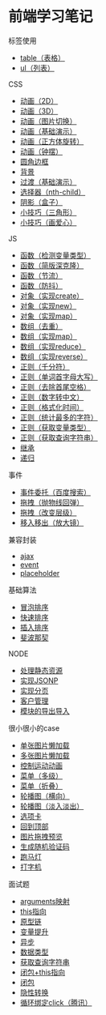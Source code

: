 # 前端学习笔记
标签使用
- [table（表格）](https://sunrui1996.github.io/learning-notes/标签使用/table（表格）/index.html)  
- [ul（列表）](https://sunrui1996.github.io/learning-notes/标签使用/ul（列表）/index.html)

CSS
- [动画（2D）](https://sunrui1996.github.io/learning-notes/CSS/动画（2D）.html)
- [动画（3D）](https://sunrui1996.github.io/learning-notes/CSS/动画（3D）.html)
- [动画（图片切换）](https://sunrui1996.github.io/learning-notes/CSS/动画（图片切换）.html)
- [动画（基础演示）](https://sunrui1996.github.io/learning-notes/CSS/动画（基础演示）.html)
- [动画（正方体旋转）](https://sunrui1996.github.io/learning-notes/CSS/动画（正方体旋转）.html)
- [动画（钟摆）](https://sunrui1996.github.io/learning-notes/CSS/动画（钟摆）.html)
- [圆角边框](https://sunrui1996.github.io/learning-notes/CSS/圆角边框.html)
- [背景](https://sunrui1996.github.io/learning-notes/CSS/背景.html)
- [过渡（基础演示）](https://sunrui1996.github.io/learning-notes/CSS/过渡（基础演示）.html)
- [选择器（nth-child）](https://sunrui1996.github.io/learning-notes/CSS/选择器（nth-child）.html)
- [阴影（盒子）](https://sunrui1996.github.io/learning-notes/CSS/阴影（盒子）.html)
- [小技巧（三角形）](https://sunrui1996.github.io/learning-notes/CSS/小技巧（三角形）.html)
- [小技巧（画爱心）](https://sunrui1996.github.io/learning-notes/CSS/小技巧（画爱心）.html)

JS
- [函数（检测变量类型）](https://github.com/sunrui1996/learning-notes/blob/master/JS/函数（检测变量类型）.js)
- [函数（简版深克隆）](https://github.com/sunrui1996/learning-notes/blob/master/JS/函数（简版深克隆）.js)
- [函数（节流）](https://github.com/sunrui1996/learning-notes/blob/master/JS/函数（节流）.js)
- [函数（防抖）](https://github.com/sunrui1996/learning-notes/blob/master/JS/函数（防抖）.js)
- [对象（实现create）](https://github.com/sunrui1996/learning-notes/blob/master/JS/对象（实现create）.js)
- [对象（实现new）](https://github.com/sunrui1996/learning-notes/blob/master/JS/对象（实现new）.js)
- [对象（实现map）](https://github.com/sunrui1996/learning-notes/blob/master/JS/对象（实现map）.js)
- [数组（去重）](https://github.com/sunrui1996/learning-notes/blob/master/JS/数组（去重）.js)
- [数组（实现map）](https://github.com/sunrui1996/learning-notes/blob/master/JS/数组（实现map）.js)
- [数组（实现reduce）](https://github.com/sunrui1996/learning-notes/blob/master/JS/数组（实现reduce）.js)
- [数组（实现reverse）](https://github.com/sunrui1996/learning-notes/blob/master/JS/数组（实现reverse）.js)
- [正则（千分符）](https://github.com/sunrui1996/learning-notes/blob/master/JS/正则（千分符）.js)
- [正则（单词首字母大写）](https://github.com/sunrui1996/learning-notes/blob/master/JS/正则（单词首字母大写）.js)
- [正则（去除首尾空格）](https://github.com/sunrui1996/learning-notes/blob/master/JS/正则（去除首尾空格）.js)
- [正则（数字转中文）](https://github.com/sunrui1996/learning-notes/blob/master/JS/正则（数字转中文）.js)
- [正则（格式化时间）](https://github.com/sunrui1996/learning-notes/blob/master/JS/正则（格式化时间）.js)
- [正则（统计最多的字符）](https://github.com/sunrui1996/learning-notes/blob/master/JS/正则（统计最多的字符）.js)
- [正则（获取变量类型）](https://github.com/sunrui1996/learning-notes/blob/master/JS/正则（获取变量类型）.js)
- [正则（获取查询字符串）](https://github.com/sunrui1996/learning-notes/blob/master/JS/正则（获取查询字符串）.js)
- [继承](https://github.com/sunrui1996/learning-notes/blob/master/JS/继承.js)
- [递归](https://github.com/sunrui1996/learning-notes/blob/master/JS/递归.js)

事件
- [事件委托（百度搜索）](https://sunrui1996.github.io/learning-notes/事件/事件委托（百度搜索）/index.html)
- [拖拽（抛物线回弹）](https://sunrui1996.github.io/learning-notes/事件/拖拽（抛物线回弹）/index.html)
- [拖拽（改变层级）](https://sunrui1996.github.io/learning-notes/事件/拖拽（改变层级）/index.html)
- [移入移出（放大镜）](https://sunrui1996.github.io/learning-notes/事件/移入移出（放大镜）/index.html)

兼容封装
- [ajax](https://sunrui1996.github.io/learning-notes/兼容封装/ajax.js)
- [event](https://sunrui1996.github.io/learning-notes/兼容封装/event.js)
- [placeholder](https://sunrui1996.github.io/learning-notes/兼容封装/placeholder.js)

基础算法
- [冒泡排序](https://github.com/sunrui1996/learning-notes/blob/master/基础算法/冒泡排序.js)
- [快速排序](https://github.com/sunrui1996/learning-notes/blob/master/基础算法/快速排序.js)
- [插入排序](https://github.com/sunrui1996/learning-notes/blob/master/基础算法/插入排序.js)
- [斐波那契](https://github.com/sunrui1996/learning-notes/blob/master/基础算法/斐波那契.js)

NODE
- [处理静态资源](https://github.com/sunrui1996/learning-notes/tree/master/NODE/处理静态资源)
- [实现JSONP](https://github.com/sunrui1996/learning-notes/tree/master/NODE/实现JSONP)
- [实现分页](https://github.com/sunrui1996/learning-notes/tree/master/NODE/实现分页)
- [客户管理](https://github.com/sunrui1996/learning-notes/tree/master/NODE/客户管理)
- [模块的导出导入](https://github.com/sunrui1996/learning-notes/tree/master/NODE/模块的导出导入)

很小很小的case
- [单张图片懒加载](https://sunrui1996.github.io/learning-notes/很小很小的case/图片懒加载/单张图片懒加载.html)
- [多张图片懒加载](https://sunrui1996.github.io/learning-notes/很小很小的case/图片懒加载/多张图片懒加载.html)
- [控制运动动画](https://sunrui1996.github.io/learning-notes/很小很小的case/控制运动动画/index.html)
- [菜单（多级）](https://sunrui1996.github.io/learning-notes/很小很小的case/菜单（多级）/index.html)
- [菜单（折叠）](https://sunrui1996.github.io/learning-notes/很小很小的case/菜单（折叠）/index.html)
- [轮播图（横向）](https://sunrui1996.github.io/learning-notes/很小很小的case/轮播图（横向）/index.html)
- [轮播图（淡入淡出）](https://sunrui1996.github.io/learning-notes/很小很小的case/轮播图（淡入淡出）/index.html)
- [选项卡](https://sunrui1996.github.io/learning-notes/很小很小的case/选项卡/index.html)
- [回到顶部](https://sunrui1996.github.io/learning-notes/很小很小的case/回到顶部.html)
- [图片拖拽预览](https://sunrui1996.github.io/learning-notes/很小很小的case/图片拖拽预览.html)
- [生成随机验证码](https://sunrui1996.github.io/learning-notes/很小很小的case/生成随机验证码.html)
- [跑马灯](https://sunrui1996.github.io/learning-notes/很小很小的case/跑马灯.html)
- [打字机](https://sunrui1996.github.io/learning-notes/很小很小的case/打字机.html)

面试题
- [arguments映射](https://github.com/sunrui1996/learning-notes/tree/master/面试题/arguments映射)
- [this指向](https://github.com/sunrui1996/learning-notes/tree/master/面试题/this指向)
- [原型链](https://github.com/sunrui1996/learning-notes/tree/master/面试题/原型链)
- [变量提升](https://github.com/sunrui1996/learning-notes/tree/master/面试题/变量提升)
- [异步](https://github.com/sunrui1996/learning-notes/tree/master/面试题/异步)
- [数据类型](https://github.com/sunrui1996/learning-notes/tree/master/面试题/数据类型)
- [获取查询字符串](https://github.com/sunrui1996/learning-notes/tree/master/面试题/获取查询字符串)
- [闭包+this指向](https://github.com/sunrui1996/learning-notes/tree/master/面试题/闭包+this指向)
- [闭包](https://github.com/sunrui1996/learning-notes/tree/master/面试题/闭包)
- [隐性转换](https://github.com/sunrui1996/learning-notes/tree/master/面试题/隐性转换)
- [循环绑定click（腾讯）](https://github.com/sunrui1996/learning-notes/tree/master/面试题/循环绑定click（腾讯）.html)
